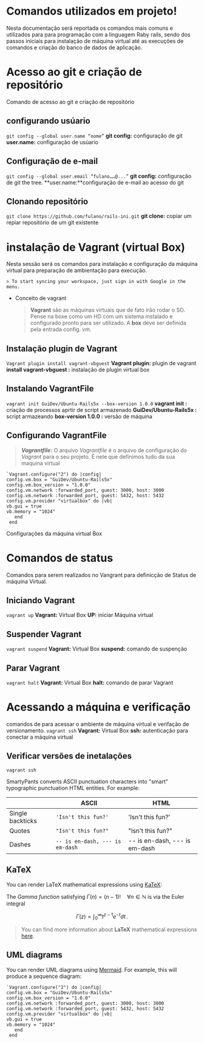 # Comandos  utilizados em projeto!

Nesta documentação será reportada os comandos mais comuns e utilizados para para programação com a linguagem Raby rails, sendo dos passos iniciais para  instalação  de máquina virtual até as execuções de comandos e criação do banco de dados de aplicação.


# Acesso ao git e criação de repositório

Comando de acesso ao git e criação de repositório

## configurando usúario
`git config --global user.name “nome”` 
**git config:** configuração de git 
**user.name:** configuração de usúario

## Configuração de e-mail
`git config --global user.email “fulano……@...”` 
**git config:** configuração de git the tree.
**user.name:**configuração de e-mail ao acesso do git

## Clonando repositório
`git clone https://github.com/fulano/rails-ini.git` 
**git clone:** copiar um repiar repositório de um git existente


# instalação de Vagrant  (virtual Box)
Nesta sessão será  os comandos para instalação e configuração da máquina virtual para  preparação de ambientação para execução.

	> To start syncing your workspace, just sign in with Google in the menu.

- Conceito de vagrant 
	> **Vagrant** são as máquinas virtuais que de fato irão rodar o SO. Pense na boxe como um HD com um sistema instalado e configurado pronto para ser utilizado. A **box** deve ser definida pela entrada config. vm.

## Instalação plugin de Vagrant
`Vagrant plugin install vagrant-vbguest`
**Vagrant plugin:** plugin de vagrant 
**install vagrant-vbguest  :** instalação de plugin virtual box


## Instalando VagrantFile
`vagrant init GuiDev/Ubuntu-Rails5x --box-version 1.0.0`
**vagrant init  :** criação de processos aprtir de script armazenado
**GuiDev/Ubuntu-Rails5x  :** script armazeando
**box-version 1.0.0  :** versão de máquina

## Configurando VagrantFile

> **_Vagrantfile_:**  O arquivo _Vagrantfile_ é o arquivo de configuração do _Vagrant_ para o seu projeto. É nele que definimos tudo da sua maquina virtual
```mermaid
`Vagrant.configure("2") do |config| 
config.vm.box = "GuiDev/Ubuntu-Rails5x"
config.vm.box_version = "1.0.0"
config.vm.network :forwarded_port, guest: 3000, host: 3000 
config.vm.network :forwarded_port, guest: 5432, host: 5432
config.vm.provider "virtualbox" do |vb|
vb.gui = true
vb.memory = "1024"
   end 
 end
```

Configurações da máquina virtual Box

# Comandos de status
 Comandos para serem realizados no Vangrant para definicção de Status de máquina Virtual.
 
## Iniciando Vagrant
`vagrant up`
**Vagrant:** Virtual Box
**UP:** iniciar Máquina virtual

## Suspender Vagrant
`vagrant suspend`
**Vagrant:** Virtual Box
**suspend:** comando de suspenção

## Parar Vagrant
`vagrant halt`
**Vagrant:** Virtual Box
**halt:** comando de parar Vagrant

# Acessando a máquina e verificação
comandos de  para acessar o ambiente de máquina virtual e verifação de  versionamento.
`vagrant ssh`
**Vagrant:** Virtual Box
**ssh:** autenticação para conectar a máquina virtual

## Verificar versões de inetalações
`vagrant ssh`

SmartyPants converts ASCII punctuation characters into "smart" typographic punctuation HTML entities. For example:

|                |ASCII                          |HTML                         |
|----------------|-------------------------------|-----------------------------|
|Single backticks|`'Isn't this fun?'`            |'Isn't this fun?'            |
|Quotes          |`"Isn't this fun?"`            |"Isn't this fun?"            |
|Dashes          |`-- is en-dash, --- is em-dash`|-- is en-dash, --- is em-dash|


## KaTeX

You can render LaTeX mathematical expressions using [KaTeX](https://khan.github.io/KaTeX/):

The *Gamma function* satisfying $\Gamma(n) = (n-1)!\quad\forall n\in\mathbb N$ is via the Euler integral

$$
\Gamma(z) = \int_0^\infty t^{z-1}e^{-t}dt\,.
$$

> You can find more information about **LaTeX** mathematical expressions [here](http://meta.math.stackexchange.com/questions/5020/mathjax-basic-tutorial-and-quick-reference).


## UML diagrams

You can render UML diagrams using [Mermaid](https://mermaidjs.github.io/). For example, this will produce a sequence diagram:

```mermaid
`Vagrant.configure("2") do |config| 
config.vm.box = "GuiDev/Ubuntu-Rails5x"
config.vm.box_version = "1.0.0"
config.vm.network :forwarded_port, guest: 3000, host: 3000 
config.vm.network :forwarded_port, guest: 5432, host: 5432
config.vm.provider "virtualbox" do |vb|
vb.gui = true
vb.memory = "1024"
   end 
 end
```
